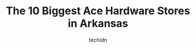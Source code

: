 ---
layout: ampstory
image: https://i0.wp.com/www.depkes.org/wp-content/uploads/2023/06/ace-hardware-0-in-arkansas-1685968625.jpeg?resize=640,853
author: techidn
featured: false
description: Discover the impressive array of Ace Hardware options in Arkansas, where you can find 10 of the largest Ace Hardware establishments in the area. From renowned classics to hidden gems, Arkans
title: The 10 Biggest Ace Hardware Stores in Arkansas
cover:
   title: The 10 Biggest Ace Hardware Stores in Arkansas
   subtitle: Rickpate
   background: https://www.depkes.org/wp-content/uploads/2023/06/ace-hardware-0-in-arkansas-1685968625.jpeg

pages: 
 - layout: thirds
   top: <h1>#1 Yeager Ace Hardware</h1>
   bottom: "<p>This is a review of a call I had with Mr. Armstrong.  Had left a review of service I received on Sunday may 8. After talking to Mr. Armstrong I feel he has a handle on th</p>"
   background: https://www.depkes.org/wp-content/uploads/2023/06/ace-hardware-1-in-arkansas-1685968626.png
   backgroundblur: true
 - layout: thirds
   top: <h1>#2 Sanders Ace Hardware</h1>
   bottom: "<p>20191 Arch St, Little Rock, AR 72206, United States</p>"
   background: https://www.depkes.org/wp-content/uploads/2023/06/ace-hardware-2-in-arkansas-1685968627.jpeg
   cta:
      link: https://www.depkes.org/blog/the-10-biggest-ace-hardware-stores-in-arkansas/
      text: The 10 Biggest Ace Hardware Stores in Arkansas
 - layout: thirds
   top: <h1>#3 Thompsons Ace Hardware</h1>
   bottom: "<p>920 Hwy 62 &, 65 N, Harrison, AR 72601, United States</p>"
   background: https://www.depkes.org/wp-content/uploads/2023/06/ace-hardware-3-in-arkansas-1685968627.jpeg
   cta:
      link: https://www.depkes.org/blog/the-10-biggest-ace-hardware-stores-in-arkansas/
      text: The 10 Biggest Ace Hardware Stores in Arkansas
 - layout: thirds
   top: <h1>#4 Besser Ace Hardware</h1>
   bottom: "<p>1015 Main St, Little Rock, AR 72202, United States</p>"
   background: https://images.unsplash.com/photo-1618005182384-a83a8bd57fbe?ixlib=rb-4.0.3&ixid=MnwxMjA3fDB8MHxwaG90by1wYWdlfHx8fGVufDB8fHx8&auto=format&fit=crop&w=640&h=853&q=80
   cta:
      link: https://www.depkes.org/blog/the-10-biggest-ace-hardware-stores-in-arkansas/
      text: The 10 Biggest Ace Hardware Stores in Arkansas
 - layout: thirds
   top: <h1>#5 Cantrell Ace Hardware</h1>
   bottom: "<p>2600 Cantrell Rd Suite H, Little Rock, AR 72202, United States</p>"
   background: https://images.unsplash.com/photo-1522441815192-d9f04eb0615c?ixlib=rb-4.0.3&ixid=MnwxMjA3fDB8MHxwaG90by1wYWdlfHx8fGVufDB8fHx8&auto=format&fit=crop&w=640&h=853&q=80
   cta:
      link: https://www.depkes.org/blog/the-10-biggest-ace-hardware-stores-in-arkansas/
      text: The 10 Biggest Ace Hardware Stores in Arkansas
 - layout: thirds
   top: <h1>#6 Homers Ace Hardware - Beebe</h1>
   bottom: "<p>905 Dewitt Henry Dr, Beebe, AR 72012, United States</p>"
   background: https://images.unsplash.com/photo-1615749413727-825b59a857b5?ixlib=rb-4.0.3&ixid=MnwxMjA3fDB8MHxwaG90by1wYWdlfHx8fGVufDB8fHx8&auto=format&fit=crop&w=640&h=853&q=80
   cta:
      link: https://www.depkes.org/blog/the-10-biggest-ace-hardware-stores-in-arkansas/
      text: The 10 Biggest Ace Hardware Stores in Arkansas
 - layout: thirds
   top: <h1>#7 Ace Hardware</h1>
   bottom: "<p>828 US-67, Pocahontas, AR 72455, United States</p>"
   background: https://images.unsplash.com/photo-1496096265110-f83ad7f96608?ixlib=rb-4.0.3&ixid=MnwxMjA3fDB8MHxwaG90by1wYWdlfHx8fGVufDB8fHx8&auto=format&fit=crop&w=640&h=853&q=80
   cta:
      link: https://www.depkes.org/blog/the-10-biggest-ace-hardware-stores-in-arkansas/
      text: The 10 Biggest Ace Hardware Stores in Arkansas
 - layout: thirds
   middle: Continue reading...
   background: https://images.unsplash.com/photo-1462556791646-c201b8241a94?ixlib=rb-4.0.3&ixid=MnwxMjA3fDB8MHxwaG90by1wYWdlfHx8fGVufDB8fHx8&auto=format&fit=crop&w=640&h=853&q=80
   cta:
      link: https://www.depkes.org/blog/the-10-biggest-ace-hardware-stores-in-arkansas/
      text: The 10 Biggest Ace Hardware Stores in Arkansas
      
---
